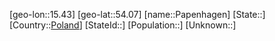 ﻿---
location: [54.07,15.43]
type: City
tags:
- geo/City


SpocWebEntityId: 33241
isDeleted: false
confidential: public

---
[geo-lon::15.43]
[geo-lat::54.07]
[name::Papenhagen]
[State::]
[Country::[Poland](geo/Continent/Europe/Poland.md)]
[StateId::]
[Population::]
[Unknown::]

